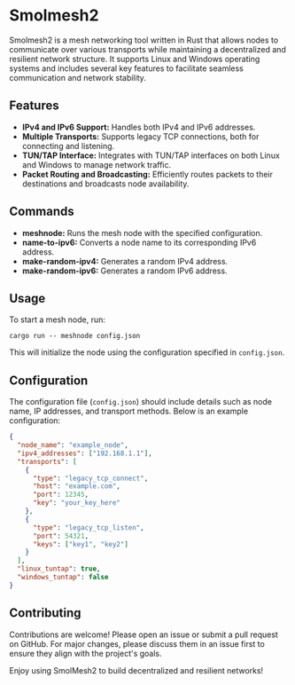 # Smolmesh2

Smolmesh2 is a mesh networking tool written in Rust that allows nodes to communicate over various transports while maintaining a decentralized and resilient network structure. It supports Linux and Windows operating systems and includes several key features to facilitate seamless communication and network stability.

## Features

- **IPv4 and IPv6 Support:** Handles both IPv4 and IPv6 addresses.
- **Multiple Transports:** Supports legacy TCP connections, both for connecting and listening.
- **TUN/TAP Interface:** Integrates with TUN/TAP interfaces on both Linux and Windows to manage network traffic.
- **Packet Routing and Broadcasting:** Efficiently routes packets to their destinations and broadcasts node availability.

## Commands

- **meshnode:** Runs the mesh node with the specified configuration.
- **name-to-ipv6:** Converts a node name to its corresponding IPv6 address.
- **make-random-ipv4:** Generates a random IPv4 address.
- **make-random-ipv6:** Generates a random IPv6 address.

## Usage

To start a mesh node, run:
```
cargo run -- meshnode config.json
```
This will initialize the node using the configuration specified in `config.json`.

## Configuration

The configuration file (`config.json`) should include details such as node name, IP addresses, and transport methods. Below is an example configuration:

```json
{
  "node_name": "example_node",
  "ipv4_addresses": ["192.168.1.1"],
  "transports": [
    {
      "type": "legacy_tcp_connect",
      "host": "example.com",
      "port": 12345,
      "key": "your_key_here"
    },
    {
      "type": "legacy_tcp_listen",
      "port": 54321,
      "keys": ["key1", "key2"]
    }
  ],
  "linux_tuntap": true,
  "windows_tuntap": false
}
```

## Contributing

Contributions are welcome! Please open an issue or submit a pull request on GitHub. For major changes, please discuss them in an issue first to ensure they align with the project's goals.

Enjoy using SmolMesh2 to build decentralized and resilient networks!
